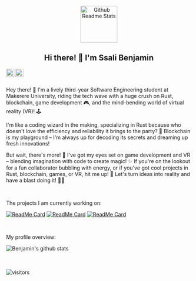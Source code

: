 <p align="center">
  <img width="100px" src="https://res.cloudinary.com/anuraghazra/image/upload/v1594908242/logo_ccswme.svg" align="center" alt="Github Readme Stats" />
  <h2 align="center">Hi there! 👋 I'm Ssali Benjamin</h2>
</p>

<a href="https://www.linkedin.com/in/benzidarwin/">
  <img align="left" alt="Benjamin's Linkedin" width="22px" src="https://cdn.jsdelivr.net/npm/simple-icons@v3/icons/linkedin.svg" />
</a>
<a href="https://medium.com/@BenziDarwin">
  <img align="left" alt="Benjamin's Medium" width="22px" src="https://cdn.jsdelivr.net/npm/simple-icons@v3/icons/medium.svg"/>
</a>

<br />
<br />

<div>
  <p>Hey there! 🚀 I'm a lively third-year Software Engineering student at Makerere University, riding the tech wave with a huge crush on Rust, blockchain, game development 🎮, and the mind-bending world of virtual reality (VR)! 🕹️</p>

  <p>I'm like a coding wizard in the making, specializing in Rust because who doesn't love the efficiency and reliability it brings to the party? 🦀 Blockchain is my playground – I'm always up for decoding its secrets and dreaming up fresh innovations!</p>

  <p>But wait, there's more! 🌈 I've got my eyes set on game development and VR – blending imagination with code to create magic! ✨ If you're on the lookout for a fun collaborator bubbling with energy, or if you've got cool projects in Rust, blockchain, games, or VR, hit me up! 🚀 Let's turn ideas into reality and have a blast doing it! 🤘😎</p>
</div>

<br />

<div>
  <p>The projects I am currently working on:</p>
</div>

[![ReadMe Card](https://github-readme-stats.vercel.app/api/pin/?username=BenziDarwin&repo=Web-App-For-FullStack-DeFi)](https://github.com/BenziDarwin/Web-App-For-FullStack-DeFi)
[![ReadMe Card](https://github-readme-stats.vercel.app/api/pin/?username=BenziDarwin&repo=ICE-Project)](https://github.com/Immersion-s-Control-Engine/ICE-Project)
[![ReadMe Card](https://github-readme-stats.vercel.app/api/pin/?username=BenziDarwin&repo=Learning-Rust)](https://github.com/BenziDarwin/Learning-Rust)

<br />

<div>
  <p>My profile overview:</p>
</div>

![Benjamin's github stats](https://github-readme-stats.vercel.app/api?username=BenziDarwin&show_icons=true)
<br />
<br />
<br />

![visitors](https://visitor-badge.laobi.icu/badge?page_id=BenziDarwin.BenziDarwin)

